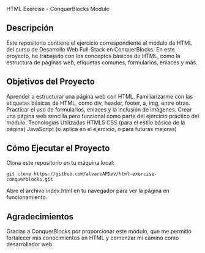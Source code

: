 HTML Exercise - ConquerBlocks Module
## Descripción
Este repositorio contiene el ejercicio correspondiente al módulo de HTML del curso de Desarrollo Web Full-Stack en ConquerBlocks. En este proyecto, he trabajado con los conceptos básicos de HTML, como la estructura de páginas web, etiquetas comunes, formularios, enlaces y más.

## Objetivos del Proyecto
Aprender a estructurar una página web con HTML.
Familiarizarme con las etiquetas básicas de HTML, como div, header, footer, a, img, entre otras.
Practicar el uso de formularios, enlaces y la inclusión de imágenes.
Crear una página web sencilla pero funcional como parte del ejercicio práctico del módulo.
Tecnologías Utilizadas
HTML5
CSS (para el estilo básico de la página)
JavaScript (si aplica en el ejercicio, o para futuras mejoras)

## Cómo Ejecutar el Proyecto
Clona este repositorio en tu máquina local:

    git clone https://github.com/alvaroAPDev/html-exercise-conquerblocks.git

Abre el archivo index.html en tu navegador para ver la página en funcionamiento.

## Agradecimientos
Gracias a ConquerBlocks por proporcionar este módulo, que me permitió fortalecer mis conocimientos en HTML y comenzar mi camino como desarrollador web.

